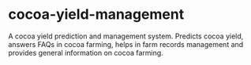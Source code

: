 # cocoa-yield-management
A cocoa yield prediction and management system. Predicts cocoa yield, answers FAQs in cocoa farming, helps in farm records management and provides general information on cocoa farming.
